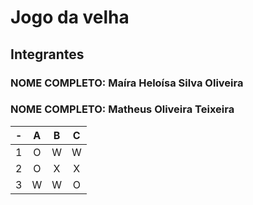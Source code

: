 # Jogo da velha
## Integrantes
### NOME COMPLETO: Maíra Heloísa Silva Oliveira
### NOME COMPLETO: Matheus Oliveira Teixeira

| -  |  A     | B     | C     |
| -- | :---:  | :---: | :---: |
| 1  | O      | W     | W     |
| 2  | O      | X     | X     |
| 3  | W      | W     | O     |

